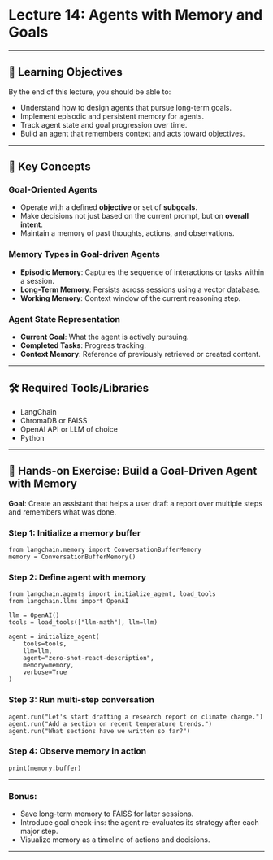 # Lecture 14: Agents with Memory and Goals

---

## 🎯 Learning Objectives

By the end of this lecture, you should be able to:

- Understand how to design agents that pursue long-term goals.
- Implement episodic and persistent memory for agents.
- Track agent state and goal progression over time.
- Build an agent that remembers context and acts toward objectives.

---

## 🧩 Key Concepts

### Goal-Oriented Agents

- Operate with a defined **objective** or set of **subgoals**.
- Make decisions not just based on the current prompt, but on **overall intent**.
- Maintain a memory of past thoughts, actions, and observations.

### Memory Types in Goal-driven Agents

- **Episodic Memory**: Captures the sequence of interactions or tasks within a session.
- **Long-Term Memory**: Persists across sessions using a vector database.
- **Working Memory**: Context window of the current reasoning step.

### Agent State Representation

- **Current Goal**: What the agent is actively pursuing.
- **Completed Tasks**: Progress tracking.
- **Context Memory**: Reference of previously retrieved or created content.

---

## 🛠 Required Tools/Libraries

- LangChain
- ChromaDB or FAISS
- OpenAI API or LLM of choice
- Python

---

## 🔬 Hands-on Exercise: Build a Goal-Driven Agent with Memory

**Goal**: Create an assistant that helps a user draft a report over multiple steps and remembers what was done.

### Step 1: Initialize a memory buffer

    from langchain.memory import ConversationBufferMemory
    memory = ConversationBufferMemory()

### Step 2: Define agent with memory

    from langchain.agents import initialize_agent, load_tools
    from langchain.llms import OpenAI

    llm = OpenAI()
    tools = load_tools(["llm-math"], llm=llm)

    agent = initialize_agent(
        tools=tools,
        llm=llm,
        agent="zero-shot-react-description",
        memory=memory,
        verbose=True
    )

### Step 3: Run multi-step conversation

    agent.run("Let's start drafting a research report on climate change.")
    agent.run("Add a section on recent temperature trends.")
    agent.run("What sections have we written so far?")

### Step 4: Observe memory in action

    print(memory.buffer)

---

### Bonus:

- Save long-term memory to FAISS for later sessions.
- Introduce goal check-ins: the agent re-evaluates its strategy after each major step.
- Visualize memory as a timeline of actions and decisions.

---
